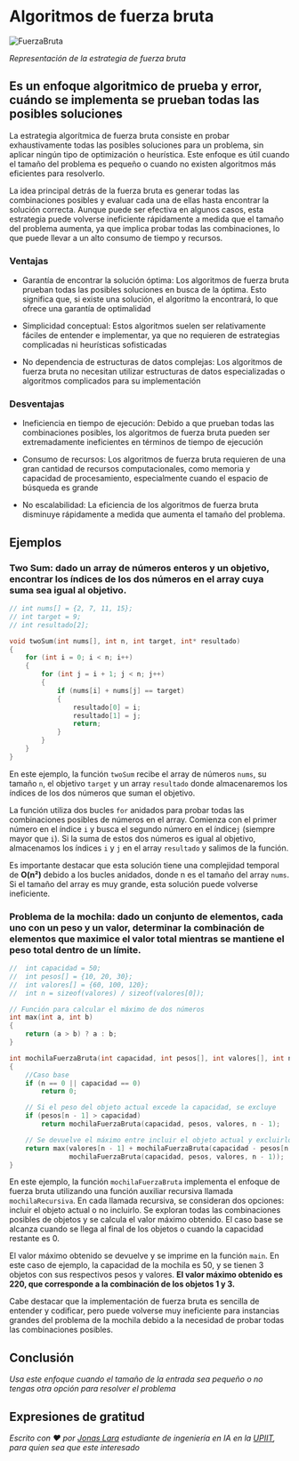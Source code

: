 # Algoritmos de fuerza bruta

![FuerzaBruta](/01.-Sources/Images/FuerzaBruta.png)

_Representación de la estrategia de fuerza bruta_

## Es un enfoque algoritmico de prueba y error, cuándo se implementa se prueban todas las posibles soluciones

La estrategia algorítmica de fuerza bruta consiste en probar exhaustivamente todas las posibles soluciones para un problema, sin aplicar ningún tipo de optimización o heurística. Este enfoque es útil cuando el tamaño del problema es pequeño o cuando no existen algoritmos más eficientes para resolverlo.

La idea principal detrás de la fuerza bruta es generar todas las combinaciones posibles y evaluar cada una de ellas hasta encontrar la solución correcta. Aunque puede ser efectiva en algunos casos, esta estrategia puede volverse ineficiente rápidamente a medida que el tamaño del problema aumenta, ya que implica probar todas las combinaciones, lo que puede llevar a un alto consumo de tiempo y recursos.

### Ventajas

- Garantía de encontrar la solución óptima: Los algoritmos de fuerza bruta prueban todas las posibles soluciones en busca de la óptima. Esto significa que, si existe una solución, el algoritmo la encontrará, lo que ofrece una garantía de optimalidad

- Simplicidad conceptual: Estos algoritmos suelen ser relativamente fáciles de entender e implementar, ya que no requieren de estrategias complicadas ni heurísticas sofisticadas

- No dependencia de estructuras de datos complejas: Los algoritmos de fuerza bruta no necesitan utilizar estructuras de datos especializadas o algoritmos complicados para su implementación

### Desventajas

- Ineficiencia en tiempo de ejecución: Debido a que prueban todas las combinaciones posibles, los algoritmos de fuerza bruta pueden ser extremadamente ineficientes en términos de tiempo de ejecución

- Consumo de recursos: Los algoritmos de fuerza bruta requieren de una gran cantidad de recursos computacionales, como memoria y capacidad de procesamiento, especialmente cuando el espacio de búsqueda es grande

- No escalabilidad: La eficiencia de los algoritmos de fuerza bruta disminuye rápidamente a medida que aumenta el tamaño del problema. 

## Ejemplos

### Two Sum: dado un array de números enteros y un objetivo, encontrar los índices de los dos números en el array cuya suma sea igual al objetivo.

```c
// int nums[] = {2, 7, 11, 15};
// int target = 9;
// int resultado[2];

void twoSum(int nums[], int n, int target, int* resultado) 
{
    for (int i = 0; i < n; i++) 
    {
        for (int j = i + 1; j < n; j++) 
        {
            if (nums[i] + nums[j] == target) 
            {
                resultado[0] = i;
                resultado[1] = j;
                return;
            }
        }
    }
}
```

En este ejemplo, la función `twoSum` recibe el array de números `nums`, su tamaño `n`, el objetivo `target` y un array `resultado` donde almacenaremos los índices de los dos números que suman el objetivo.

La función utiliza dos bucles `for` anidados para probar todas las combinaciones posibles de números en el array. Comienza con el primer número en el índice `i` y busca el segundo número en el índice`j` (siempre mayor que `i`). Si la suma de estos dos números es igual al objetivo, almacenamos los índices `i` y `j` en el array `resultado` y salimos de la función.

Es importante destacar que esta solución tiene una complejidad temporal de **O(n²)** debido a los bucles anidados, donde n es el tamaño del array `nums`. Si el tamaño del array es muy grande, esta solución puede volverse ineficiente.

### Problema de la mochila: dado un conjunto de elementos, cada uno con un peso y un valor, determinar la combinación de elementos que maximice el valor total mientras se mantiene el peso total dentro de un límite.

```c
//  int capacidad = 50;
//  int pesos[] = {10, 20, 30};
//  int valores[] = {60, 100, 120};
//  int n = sizeof(valores) / sizeof(valores[0]);

// Función para calcular el máximo de dos números
int max(int a, int b)
{
    return (a > b) ? a : b;
}

int mochilaFuerzaBruta(int capacidad, int pesos[], int valores[], int n)
{
    //Caso base
    if (n == 0 || capacidad == 0)
        return 0;

    // Si el peso del objeto actual excede la capacidad, se excluye
    if (pesos[n - 1] > capacidad)
        return mochilaFuerzaBruta(capacidad, pesos, valores, n - 1);

    // Se devuelve el máximo entre incluir el objeto actual y excluirlo
    return max(valores[n - 1] + mochilaFuerzaBruta(capacidad - pesos[n - 1], pesos, valores, n - 1),
               mochilaFuerzaBruta(capacidad, pesos, valores, n - 1));
}
```

En este ejemplo, la función `mochilaFuerzaBruta` implementa el enfoque de fuerza bruta utilizando una función auxiliar recursiva llamada `mochilaRecursiva`. En cada llamada recursiva, se consideran dos opciones: incluir el objeto actual o no incluirlo. Se exploran todas las combinaciones posibles de objetos y se calcula el valor máximo obtenido. El caso base se alcanza cuando se llega al final de los objetos o cuando la capacidad restante es 0.

El valor máximo obtenido se devuelve y se imprime en la función `main`. En este caso de ejemplo, la capacidad de la mochila es 50, y se tienen 3 objetos con sus respectivos pesos y valores. **El valor máximo obtenido es 220, que corresponde a la combinación de los objetos 1 y 3.**

Cabe destacar que la implementación de fuerza bruta es sencilla de entender y codificar, pero puede volverse muy ineficiente para instancias grandes del problema de la mochila debido a la necesidad de probar todas las combinaciones posibles.



## Conclusión

_Usa este enfoque cuando el tamaño de la entrada sea pequeño o no tengas otra opción para resolver el problema_

## Expresiones de gratitud

_Escrito con ❤️ por [Jonas Lara](https://medium.com/@jonas_lara) estudiante de ingeniería en IA en la [UPIIT](https://www.upiit.ipn.mx/), para quien sea que este interesado_